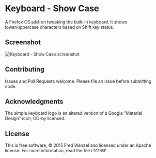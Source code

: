 # Keyboard - Show Case

A Firefox OS add-on tweaking the built-in keyboard. It shows lower/uppercase characters based on Shift key status.


## Screenshot
![Keyboard - Show Case screenshot](https://fwenzel.github.io/fxos-addon-keyboard-show-case/screenshot.png)


## Contributing

Issues and Pull Requests welcome. Please file an Issue before submitting code.


## Acknowledgments

The simple keyboard logo is an altered version of a Google "Material Design" icon, CC-by licensed.

## License

This is free software, &copy; 2015 Fred Wenzel and licensed under an Apache
license. For more information, read the file ``LICENSE``.
